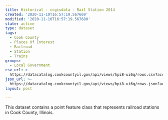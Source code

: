 ```yaml
---
title: Historical - ccgisdata - Rail Station 2014
created: '2020-11-10T16:57:19.567669'
modified: '2020-11-10T16:57:19.567680'
state: active
type: dataset
tags:
  - Cook County
  - Places Of Interest
  - Railroad
  - Station
  - Trains
groups:
  - Local Government
csv_url: >-
  https://datacatalog.cookcountyil.gov/api/views/hpi8-ui6q/rows.csv?accessType=DOWNLOAD
json_url: >-
  https://datacatalog.cookcountyil.gov/api/views/hpi8-ui6q/rows.json?accessType=DOWNLOAD
layout: post

---
```

This dataset contains a point feature class that represents railroad stations in Cook County, Illinois.
